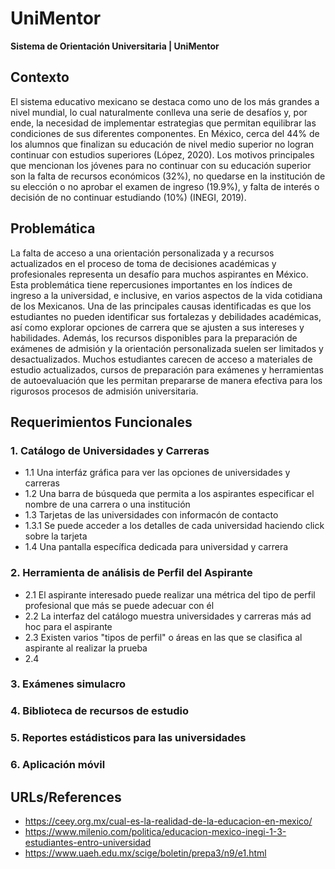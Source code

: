 # UniMentor
**Sistema de Orientación Universitaria | UniMentor**


## Contexto
El sistema educativo mexicano se destaca como uno de los más grandes a nivel mundial, lo cual naturalmente conlleva una serie de desafíos y, por ende, la necesidad de implementar estrategias que permitan equilibrar las condiciones de sus diferentes componentes.
En México, cerca del 44% de los alumnos que finalizan su educación de nivel medio superior no logran continuar con estudios superiores (López, 2020). Los motivos principales que mencionan los jóvenes para no continuar con su educación superior son la falta de recursos económicos (32%), no quedarse en la institución de su elección o no aprobar el examen de ingreso (19.9%), y falta de interés o decisión de no continuar estudiando (10%) (INEGI, 2019).


## Problemática
La falta de acceso a una orientación personalizada y a recursos actualizados en el proceso de toma de decisiones académicas y profesionales representa un desafío para muchos aspirantes en México. Esta problemática tiene repercusiones importantes en los índices de ingreso a la universidad, e inclusive, en varios aspectos de la vida cotidiana de los Mexicanos. Una de las principales causas identificadas es que los estudiantes no pueden identificar sus fortalezas y debilidades académicas, así como explorar opciones de carrera que se ajusten a sus intereses y habilidades.
Además, los recursos disponibles para la preparación de exámenes de admisión y la orientación personalizada suelen ser limitados y desactualizados. Muchos estudiantes carecen de acceso a materiales de estudio actualizados, cursos de preparación para exámenes y herramientas de autoevaluación que les permitan prepararse de manera efectiva para los rigurosos procesos de admisión universitaria.


## Requerimientos Funcionales
### 1. Catálogo de Universidades y Carreras
- 1.1 Una interfáz gráfica para ver las opciones de universidades y carreras
- 1.2 Una barra de búsqueda que permita a los aspirantes especificar el nombre de una carrera o una institución
- 1.3 Tarjetas de las universidades con informacón de contacto
- 1.3.1 Se puede acceder a los detalles de cada universidad haciendo click sobre la tarjeta
- 1.4 Una pantalla específica dedicada para universidad y carrera

### 2. Herramienta de análisis de Perfil del Aspirante
- 2.1 El aspirante interesado puede realizar una métrica del tipo de perfil profesional que más se puede adecuar con él
- 2.2 La interfaz del catálogo muestra universidades y carreras más ad hoc para el aspirante
- 2.3 Existen varios "tipos de perfil" o áreas en las que se clasifica al aspirante al realizar la prueba
- 2.4 

### 3. Exámenes simulacro
### 4. Biblioteca de recursos de estudio
### 5. Reportes estádisticos para las universidades
### 6. Aplicación móvil


## URLs/References
- https://ceey.org.mx/cual-es-la-realidad-de-la-educacion-en-mexico/
- https://www.milenio.com/politica/educacion-mexico-inegi-1-3-estudiantes-entro-universidad
- https://www.uaeh.edu.mx/scige/boletin/prepa3/n9/e1.html
